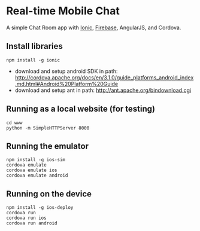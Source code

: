 Real-time Mobile Chat
=========================

A simple Chat Room app with [Ionic](http://ionicframework.com/), [Firebase](http://firebase.com/), AngularJS, and Cordova.


Install libraries
-----------------

    npm install -g ionic
  
* download and setup android SDK in path: http://cordova.apache.org/docs/en/3.1.0/guide_platforms_android_index.md.html#Android%20Platform%20Guide
* download and setup ant in path: http://ant.apache.org/bindownload.cgi


Running as a local website (for testing)
----------------------


    cd www
    python -m SimpleHTTPServer 8000


Running the emulator
----------------

    npm install -g ios-sim
    cordova emulate
    cordova emulate ios    
    cordova emulate android    

Running on the device
-------------------

    npm install -g ios-deploy
    cordova run
    cordova run ios 
    cordova run android
    
    
